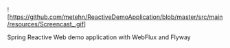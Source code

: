 ![https://github.com/metehn/ReactiveDemoApplication/blob/master/src/main/resources/Screencast_.gif]

Spring Reactive Web demo application with WebFlux and Flyway
